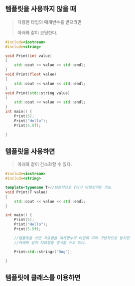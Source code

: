 ## 템플릿을 사용하지 않을 때
> 다양한 타입의 매개변수를 받으려면
>
> 아래와 같이 코딩한다.
```C++
#include<iostream>
#include<string>

void Print(int value)
{
	std::cout << value << std::endl;
}
void Print(float value)
{
	std::cout << value << std::endl;
}
void Print(std::string value)
{
	std::cout << value << std::endl;
}
int main() {
	Print(5);
	Print("Hello");
	Print(5.5f);

}
```

## 템플릿을 사용하면
> 아래와 같이 간소화할 수 있다.
```C++
#include<iostream>
#include<string>

template<typename T>//보편적으로 T이나 어떤것이든 가능.
void Print(T value)
{
	std::cout << value << std::endl;
}

int main() {
	Print(5);
	Print("Hello");
	Print(5.5f);

	//템플릿을 쓰면 자료형을 매개변수의 타입에 따라 가변적으로 받지만
	//아래와 같이 자료형을 명시할 수도 있다.

	Print<std::string>("Dog");

}
```

## 템플릿에 클래스를 이용하면

